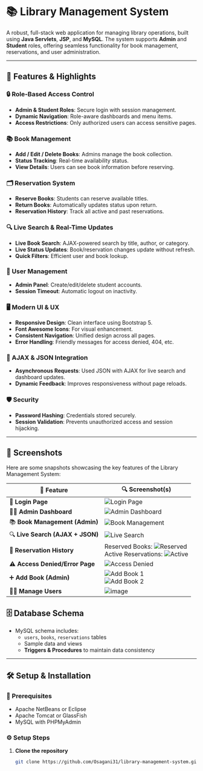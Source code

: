 # 📚 Library Management System

A robust, full-stack web application for managing library operations, built using **Java Servlets**, **JSP**, and **MySQL**. The system supports **Admin** and **Student** roles, offering seamless functionality for book management, reservations, and user administration.

---

## 🚀 Features & Highlights

### 🔒 Role-Based Access Control
- **Admin & Student Roles**: Secure login with session management.
- **Dynamic Navigation**: Role-aware dashboards and menu items.
- **Access Restrictions**: Only authorized users can access sensitive pages.

### 📚 Book Management
- **Add / Edit / Delete Books**: Admins manage the book collection.
- **Status Tracking**: Real-time availability status.
- **View Details**: Users can see book information before reserving.

### 🗂️ Reservation System
- **Reserve Books**: Students can reserve available titles.
- **Return Books**: Automatically updates status upon return.
- **Reservation History**: Track all active and past reservations.

### 🔍 Live Search & Real-Time Updates
- **Live Book Search**: AJAX-powered search by title, author, or category.
- **Live Status Updates**: Book/reservation changes update without refresh.
- **Quick Filters**: Efficient user and book lookup.

### 👤 User Management
- **Admin Panel**: Create/edit/delete student accounts.
- **Session Timeout**: Automatic logout on inactivity.

### 🖥️ Modern UI & UX
- **Responsive Design**: Clean interface using Bootstrap 5.
- **Font Awesome Icons**: For visual enhancement.
- **Consistent Navigation**: Unified design across all pages.
- **Error Handling**: Friendly messages for access denied, 404, etc.

### 🔄 AJAX & JSON Integration
- **Asynchronous Requests**: Used JSON with AJAX for live search and dashboard updates.
- **Dynamic Feedback**: Improves responsiveness without page reloads.

### 🛡️ Security
- **Password Hashing**: Credentials stored securely.
- **Session Validation**: Prevents unauthorized access and session hijacking.

---
## 📄 Screenshots

Here are some snapshots showcasing the key features of the Library Management System:

| 🔹 **Feature**                     | 🔍 **Screenshot(s)** |
|----------------------------------|-----------------------|
| 🔐 **Login Page**                | ![Login Page](https://github.com/user-attachments/assets/15ad0fe0-a022-4c1e-869b-5a58325151ad) |
| 🧑‍💼 **Admin Dashboard**         | ![Admin Dashboard](https://github.com/user-attachments/assets/a61163f4-1185-4b55-9fb1-e047afa15826) |
| 📚 **Book Management (Admin)**   | ![Book Management](https://github.com/user-attachments/assets/fc126d0f-47e8-446a-9811-bcb97a5ba0e5) |
| 🔍 **Live Search (AJAX + JSON)** | ![Live Search](https://github.com/user-attachments/assets/ab84f06a-c56e-4865-9f47-0d7db2ae2b73) |
| 🧾 **Reservation History**       | Reserved Books: ![Reserved](https://github.com/user-attachments/assets/0de080b9-9af9-4d74-aa32-e130737549a1)<br>Active Reservations: ![Active](https://github.com/user-attachments/assets/ed8b2a85-a5b4-49d1-b792-f539091437e3) |
| ⚠️ **Access Denied/Error Page** | ![Access Denied](https://github.com/user-attachments/assets/c2c60c4e-ef37-4af1-9111-dbefbf8b8e00) |
| ➕ **Add Book (Admin)**          | ![Add Book 1](https://github.com/user-attachments/assets/25a679b0-0650-4f26-98b4-79398cde9625)<br>![Add Book 2](https://github.com/user-attachments/assets/7eaad84d-a11a-40f2-8ed2-0a3085dbdc03) |
|🧑‍💼 **Manage Users**  |![image](https://github.com/user-attachments/assets/c0456031-5545-48b8-871f-d29f8b67f9f5)|





## 🗄️ Database Schema

- MySQL schema includes:
  - `users`, `books`, `reservations` tables
  - Sample data and views
  - **Triggers & Procedures** to maintain data consistency

---
## 🛠️ Setup & Installation

### 🔧 Prerequisites
- Apache NetBeans or Eclipse
- Apache Tomcat or GlassFish
- MySQL with PHPMyAdmin

### ⚙️ Setup Steps

1. **Clone the repository**
   ```bash
   git clone https://github.com/Osagani31/library-management-system.git

